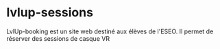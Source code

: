 # lvlup-sessions
 LvlUp-booking est un site web destiné aux élèves de l'ESEO. Il permet de réserver des sessions de casque VR
